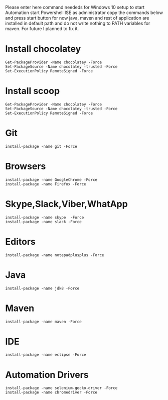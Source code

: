 Please enter here command neededs for Windows 10 setup to start Automation
start Powershell ISE as administrator copy the commands below and press start button for now java, maven and rest of application are installed in default path and do not write nothing to PATH variables for maven. For future I planned to fix it.

# Install chocolatey
```
Get-PackageProvider -Name chocolatey -Force
Set-PackageSource -Name chocolatey -trusted -Force
Set-ExecutionPolicy RemoteSigned -Force
```

# Install scoop
```
Get-PackageProvider -Name chocolatey -Force
Set-PackageSource -Name chocolatey -trusted -Force
Set-ExecutionPolicy RemoteSigned -Force
```


# Git
```
install-package -name git -Force
```


# Browsers
```
install-package -name GoogleChrome -Force
install-package -name Firefox -Force
```

# Skype,Slack,Viber,WhatApp
```
install-package -name skype  -Force
install-package -name slack -Force
```

# Editors
```
install-package -name notepadplusplus -Force
```

# Java
```
install-package -name jdk8 -Force
```


# Maven
```
install-package -name maven -Force
```


# IDE
```
install-package -name eclipse -Force
```



# Automation Drivers
```
install-package -name selenium-gecko-driver -Force
install-package -name chromedriver -Force
```


